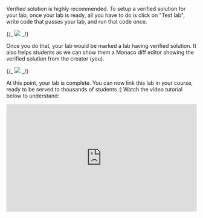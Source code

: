 Verified solution is highly recommended. To setup a verified solution for your lab, once your lab is ready, all you have to do is click on "Test lab", write code that passes your lab, and run that code once.

{/_ ![](/images/html-css/lab-verified-solutions.png) _/}

Once you do that, your lab would be marked a lab having verified solution. It also helps students as we can show them a Monaco diff editor showing the verified solution from the creator (you).

{/_ ![](/images/html-css/playground-verified-solution.png) _/}

At this point, your lab is complete. You can now link this lab in your course, ready to be served to thousands of students :) Watch the video tutorial below to understand:

<div style="position: relative; width: 100%; height: 0; padding-top: 56.25%;">
<iframe
	src="https://www.youtube.com/embed/5CzF46WtuH8?list=PLYxzS__5yYQnoUg4MCS2sew_tOZsgrUeH"
	title="YouTube video player"
	frameborder="0"
	style="position: absolute; top: 0; left: 0; width: 100%; height: 100%;"
	allow="accelerometer; autoplay; clipboard-write; encrypted-media; gyroscope; picture-in-picture"
	allowfullscreen
></iframe>
</div>
